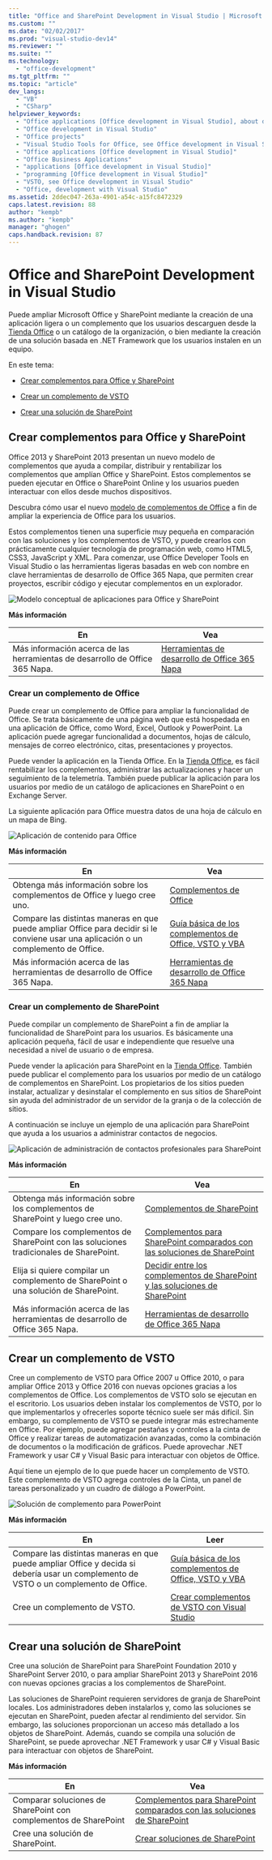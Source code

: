 ```yaml
---
title: "Office and SharePoint Development in Visual Studio | Microsoft Docs"
ms.custom: ""
ms.date: "02/02/2017"
ms.prod: "visual-studio-dev14"
ms.reviewer: ""
ms.suite: ""
ms.technology: 
  - "office-development"
ms.tgt_pltfrm: ""
ms.topic: "article"
dev_langs: 
  - "VB"
  - "CSharp"
helpviewer_keywords: 
  - "Office applications [Office development in Visual Studio], about developing applications"
  - "Office development in Visual Studio"
  - "Office projects"
  - "Visual Studio Tools for Office, see Office development in Visual Studio"
  - "Office applications [Office development in Visual Studio]"
  - "Office Business Applications"
  - "applications [Office development in Visual Studio]"
  - "programming [Office development in Visual Studio]"
  - "VSTO, see Office development in Visual Studio"
  - "Office, development with Visual Studio"
ms.assetid: 2ddec047-263a-4901-a54c-a15fc8472329
caps.latest.revision: 88
author: "kempb"
ms.author: "kempb"
manager: "ghogen"
caps.handback.revision: 87
---
```

# Office and SharePoint Development in Visual Studio
  Puede ampliar Microsoft Office y SharePoint mediante la creación de una aplicación ligera o un complemento que los usuarios descarguen desde la [Tienda Office](https://store.office.com/) o un catálogo de la organización, o bien mediante la creación de una solución basada en .NET Framework que los usuarios instalen en un equipo.  
  
 En este tema:  
  
-   [Crear complementos para Office y SharePoint](#Apps)  
  
-   [Crear un complemento de VSTO](#Add-ins)  
  
-   [Crear una solución de SharePoint](#Solutions)  
  
##  <a name="Apps"></a> Crear complementos para Office y SharePoint  
 Office 2013 y SharePoint 2013 presentan un nuevo modelo de complementos que ayuda a compilar, distribuir y rentabilizar los complementos que amplían Office y SharePoint.  Estos complementos se pueden ejecutar en Office o SharePoint Online y los usuarios pueden interactuar con ellos desde muchos dispositivos.  
  
 Descubra cómo usar el nuevo [modelo de complementos de Office](https://msdn.microsoft.com/library/office/jj220082.aspx) a fin de ampliar la experiencia de Office para los usuarios.  
  
 Estos complementos tienen una superficie muy pequeña en comparación con las soluciones y los complementos de VSTO, y puede crearlos con prácticamente cualquier tecnología de programación web, como HTML5, CSS3, JavaScript y XML.  Para comenzar, use Office Developer Tools en Visual Studio o las herramientas ligeras basadas en web con nombre en clave herramientas de desarrollo de Office 365 Napa, que permiten crear proyectos, escribir código y ejecutar complementos en un explorador.  
  
 ![Modelo conceptual de aplicaciones para Office y SharePoint](../vsto/media/officeandsharepointapps2015.png "Modelo conceptual de aplicaciones para Office y SharePoint")  
  
 **Más información**  
  
|En|Vea|  
|--------|---------|  
|Más información acerca de las herramientas de desarrollo de Office 365 Napa.|[Herramientas de desarrollo de Office 365 Napa](https://msdn.microsoft.com/library/dn974046.aspx)|  
  
### Crear un complemento de Office  
 Puede crear un complemento de Office para ampliar la funcionalidad de Office. Se trata básicamente de una página web que está hospedada en una aplicación de Office, como Word, Excel, Outlook y PowerPoint. La aplicación puede agregar funcionalidad a documentos, hojas de cálculo, mensajes de correo electrónico, citas, presentaciones y proyectos.  
  
 Puede vender la aplicación en la Tienda Office.  En la [Tienda Office](https://store.office.com/), es fácil rentabilizar los complementos, administrar las actualizaciones y hacer un seguimiento de la telemetría. También puede publicar la aplicación para los usuarios por medio de un catálogo de aplicaciones en SharePoint o en Exchange Server.  
  
 La siguiente aplicación para Office muestra datos de una hoja de cálculo en un mapa de Bing.  
  
 ![Aplicación de contenido para Office](../vsto/media/appforoffice.png "Aplicación de contenido para Office")  
  
 **Más información**  
  
|En|Vea|  
|--------|---------|  
|Obtenga más información sobre los complementos de Office y luego cree uno.|[Complementos de Office](http://msdn.microsoft.com/office/dn448457)|  
|Compare las distintas maneras en que puede ampliar Office para decidir si le conviene usar una aplicación o un complemento de Office.|[Guía básica de los complementos de Office, VSTO y VBA](http://blogs.msdn.com/b/officeapps/archive/2013/06/18/roadmap-for-apps-for-office-vsto-and-vba.aspx)|  
|Más información acerca de las herramientas de desarrollo de Office 365 Napa.|[Herramientas de desarrollo de Office 365 Napa](https://msdn.microsoft.com/library/dn974046.aspx)|  
  
### Crear un complemento de SharePoint  
 Puede compilar un complemento de SharePoint a fin de ampliar la funcionalidad de SharePoint para los usuarios. Es básicamente una aplicación pequeña, fácil de usar e independiente que resuelve una necesidad a nivel de usuario o de empresa.  
  
 Puede vender la aplicación para SharePoint en la [Tienda Office](https://store.office.com/). También puede publicar el complemento para los usuarios por medio de un catálogo de complementos en SharePoint.  Los propietarios de los sitios pueden instalar, actualizar y desinstalar el complemento en sus sitios de SharePoint sin ayuda del administrador de un servidor de la granja o de la colección de sitios.  
  
 A continuación se incluye un ejemplo de una aplicación para SharePoint que ayuda a los usuarios a administrar contactos de negocios.  
  
 ![Aplicación de administración de contactos profesionales para SharePoint](../vsto/media/appforsharepoint.png "Aplicación de administración de contactos profesionales para SharePoint")  
  
 **Más información**  
  
|En|Vea|  
|--------|---------|  
|Obtenga más información sobre los complementos de SharePoint y luego cree uno.|[Complementos de SharePoint](https://msdn.microsoft.com/library/office/fp179930.aspx)|  
|Compare los complementos de SharePoint con las soluciones tradicionales de SharePoint.|[Complementos para SharePoint comparados con las soluciones de SharePoint](http://msdn.microsoft.com/library/office/jj163114.aspx)|  
|Elija si quiere compilar un complemento de SharePoint o una solución de SharePoint.|[Decidir entre los complementos de SharePoint y las soluciones de SharePoint](https://msdn.microsoft.com/library/office/jj163114.aspx)|  
|Más información acerca de las herramientas de desarrollo de Office 365 Napa.|[Herramientas de desarrollo de Office 365 Napa](https://msdn.microsoft.com/library/dn974046.aspx)|  
  
##  <a name="Add-ins"></a> Crear un complemento de VSTO  
 Cree un complemento de VSTO para Office 2007 u Office 2010, o para ampliar Office 2013 y Office 2016 con nuevas opciones gracias a los complementos de Office. Los complementos de VSTO solo se ejecutan en el escritorio. Los usuarios deben instalar los complementos de VSTO, por lo que implementarlos y ofrecerles soporte técnico suele ser más difícil.  Sin embargo, su complemento de VSTO se puede integrar más estrechamente en Office. Por ejemplo, puede agregar pestañas y controles a la cinta de Office y realizar tareas de automatización avanzadas, como la combinación de documentos o la modificación de gráficos. Puede aprovechar .NET Framework y usar C\# y Visual Basic para interactuar con objetos de Office.  
  
 Aquí tiene un ejemplo de lo que puede hacer un complemento de VSTO. Este complemento de VSTO agrega controles de la Cinta, un panel de tareas personalizado y un cuadro de diálogo a PowerPoint.  
  
 ![Solución de complemento para PowerPoint](../vsto/media/powerpointaddin.png "Solución de complemento para PowerPoint")  
  
 **Más información**  
  
|En|Leer|  
|--------|----------|  
|Compare las distintas maneras en que puede ampliar Office y decida si debería usar un complemento de VSTO o un complemento de Office.|[Guía básica de los complementos de Office, VSTO y VBA](http://blogs.msdn.com/b/officeapps/archive/2013/06/18/roadmap-for-apps-for-office-vsto-and-vba.aspx)|  
|Cree un complemento de VSTO.|[Crear complementos de VSTO con Visual Studio](https://msdn.microsoft.com/library/jj620922.aspx)|  
  
##  <a name="Solutions"></a> Crear una solución de SharePoint  
 Cree una solución de SharePoint para SharePoint Foundation 2010 y SharePoint Server 2010, o para ampliar SharePoint 2013 y SharePoint 2016 con nuevas opciones gracias a los complementos de SharePoint.  
  
 Las soluciones de SharePoint requieren servidores de granja de SharePoint locales. Los administradores deben instalarlos y, como las soluciones se ejecutan en SharePoint, pueden afectar al rendimiento del servidor. Sin embargo, las soluciones proporcionan un acceso más detallado a los objetos de SharePoint. Además, cuando se compila una solución de SharePoint, se puede aprovechar .NET Framework y usar C\# y Visual Basic para interactuar con objetos de SharePoint.  
  
 **Más información**  
  
|En|Vea|  
|--------|---------|  
|Comparar soluciones de SharePoint con complementos de SharePoint|[Complementos para SharePoint comparados con las soluciones de SharePoint](http://msdn.microsoft.com/library/office/jj163114.aspx)|  
|Cree una solución de SharePoint.|[Crear soluciones de SharePoint](../sharepoint/create-sharepoint-solutions.md)|  
  
  